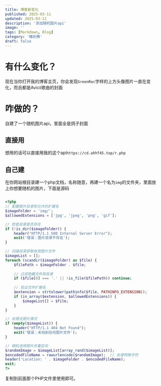 ```yaml
---
title: 博客新变化
published: 2025-03-11
updated: 2025-03-11
description: '添加随机图片api'
image: ''
tags: [Markdown, Blog]
category: '瞎折腾'
draft: false 
---
```


# 有什么变化？
现在当你打开我的博客主页，你会发现`GreenRoc`字样的上方头像图片一直在变化，而且都是Avicii歌曲的封面

# 咋做的？
自建了一个随机图片api，里面全是鸽子封面

## 直接用
想用的话可以直接用我的这个api`https://cd.ahhf45.top/r.php`

## 自己建
在你网站根目录建一个php文档，名称随意，再建一个名为`img`的文件夹，里面放上你想要随机的图片，下面是源码
```php

<?php
// 配置图片目录和允许的扩展名
$imageFolder = 'img/';
$allowedExtensions = ['jpg', 'jpeg', 'png', 'gif'];

// 检查目录是否存在
if (!is_dir($imageFolder)) {
    header("HTTP/1.1 500 Internal Server Error");
    exit('错误：图片目录不存在');
}

// 扫描目录获取有效图片文件
$imageList = [];
foreach (scandir($imageFolder) as $file) {
    $filePath = $imageFolder . $file;
    
    // 过滤隐藏文件和目录
    if ($file[0] === '.' || !is_file($filePath)) continue;
    
    // 验证文件扩展名
    $extension = strtolower(pathinfo($file, PATHINFO_EXTENSION));
    if (in_array($extension, $allowedExtensions)) {
        $imageList[] = $file;
    }
}

// 处理无图片情况
if (empty($imageList)) {
    header("HTTP/1.1 404 Not Found");
    exit('错误：未找到任何图片文件');
}

// 随机选择图片并重定向
$randomImage = $imageList[array_rand($imageList)];
$encodedFileName = rawurlencode($randomImage);  // 处理特殊字符
header('Location: ' . $imageFolder . $encodedFileName);
exit;
?>
```
复制到前面那个PHP文件里使用即可。
